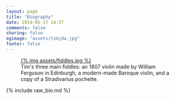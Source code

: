 ```yaml
---
layout: page
title: "Biography"
date: 2014-05-17 14:57
comments: false
sharing: false
ogimage: "assets/tsmjdw.jpg"
footer: false
---
```


<figure class="fiddles">
  <a href="assets/fiddles.jpg">
    {% img assets/fiddles.jpg  %}
  </a>
  <figcaption>Tim's three main fiddles: an 1807 violin made by William Ferguson in Edinburgh, a modern-made Baroque violin, and a copy of a Stradivarius pochette.</figcaption>
</figure>

{% include raw_bio.md %}
